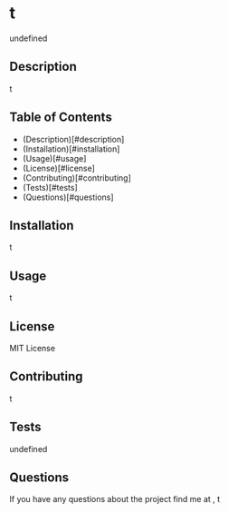 # t
  undefined
  ## Description
  t
  ## Table of Contents
  * (Description)[#description]
  * (Installation)[#installation]
  * (Usage)[#usage]
  * (License)[#license]
  * (Contributing)[#contributing]
  * (Tests)[#tests]
  * (Questions)[#questions]

  ## Installation
  t
  ## Usage
  t
  ## License
  MIT License
  ## Contributing
  t
  ## Tests 
  undefined
  ## Questions
  If you have any questions about the project find me at , t

